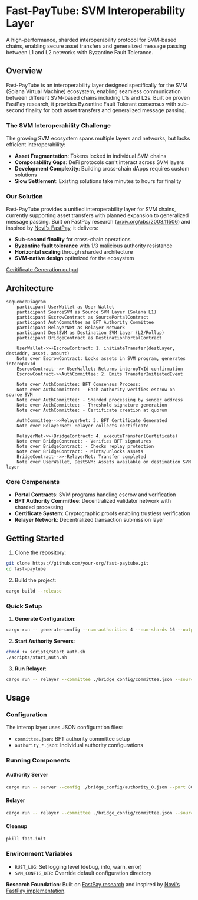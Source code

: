 # Fast-PayTube: SVM Interoperability Layer

A high-performance, sharded interoperability protocol for SVM-based chains, enabling secure asset transfers and generalized message passing between L1 and L2 networks with Byzantine Fault Tolerance.

## Overview

Fast-PayTube is an interoperability layer designed specifically for the SVM (Solana Virtual Machine) ecosystem, enabling seamless communication between different SVM-based chains including L1s and L2s. Built on proven FastPay research, it provides Byzantine Fault Tolerant consensus with sub-second finality for both asset transfers and generalized message passing.

### The SVM Interoperability Challenge

The growing SVM ecosystem spans multiple layers and networks, but lacks efficient interoperability:

- **Asset Fragmentation**: Tokens locked in individual SVM chains
- **Composability Gaps**: DeFi protocols can't interact across SVM layers
- **Development Complexity**: Building cross-chain dApps requires custom solutions
- **Slow Settlement**: Existing solutions take minutes to hours for finality

### Our Solution

Fast-PayTube provides a unified interoperability layer for SVM chains, currently supporting asset transfers with planned expansion to generalized message passing. Built on FastPay research ([arxiv.org/abs/2003.11506](https://arxiv.org/abs/2003.11506)) and inspired by [Novi's FastPay](https://github.com/novifinancial/fastpay), it delivers:

- **Sub-second finality** for cross-chain operations
- **Byzantine fault tolerance** with 1/3 malicious authority resistance
- **Horizontal scaling** through sharded architecture
- **SVM-native design** optimized for the ecosystem

[Ceritificate Generation output](/docs/certificate-gen.png)

## Architecture

```mermaid
sequenceDiagram
    participant UserWallet as User Wallet
    participant SourceSVM as Source SVM Layer (Solana L1)
    participant EscrowContract as SourcePortalContract
    participant AuthCommittee as BFT Authority Committee
    participant RelayerNet as Relayer Network
    participant DestSVM as Destination SVM Layer (L2/Rollup)
    participant BridgeContract as DestinationPortalContract

    UserWallet->>+EscrowContract: 1. initiateTransfer(destLayer, destAddr, asset, amount)
    Note over EscrowContract: Locks assets in SVM program, generates interopTxId
    EscrowContract-->>-UserWallet: Returns interopTxId confirmation
    EscrowContract->>AuthCommittee: 2. Emits TransferInitiatedEvent

    Note over AuthCommittee: BFT Consensus Process:
    Note over AuthCommittee: - Each authority verifies escrow on source SVM
    Note over AuthCommittee: - Sharded processing by sender address
    Note over AuthCommittee: - Threshold signature generation
    Note over AuthCommittee: - Certificate creation at quorum

    AuthCommittee-->>RelayerNet: 3. BFT Certificate Generated
    Note over RelayerNet: Relayer collects certificate

    RelayerNet->>+BridgeContract: 4. executeTransfer(Certificate)
    Note over BridgeContract: - Verifies BFT signatures
    Note over BridgeContract: - Checks replay protection
    Note over BridgeContract: - Mints/unlocks assets
    BridgeContract-->>-RelayerNet: Transfer completed
    Note over UserWallet, DestSVM: Assets available on destination SVM layer
```

### Core Components

- **Portal Contracts**: SVM programs handling escrow and verification
- **BFT Authority Committee**: Decentralized validator network with sharded processing
- **Certificate System**: Cryptographic proofs enabling trustless verification
- **Relayer Network**: Decentralized transaction submission layer

## Getting Started

1. Clone the repository:

```bash
git clone https://github.com/your-org/fast-paytube.git
cd fast-paytube
```

2. Build the project:

```bash
cargo build --release
```

### Quick Setup

1. **Generate Configuration**:

```bash
cargo run -- generate-config --num-authorities 4 --num-shards 16 --output-dir ./bridge_config
```

2. **Start Authority Servers**:

```bash
chmod +x scripts/start_auth.sh
./scripts/start_auth.sh
```

3. **Run Relayer**:

```bash
cargo run -- relayer --committee ./bridge_config/committee.json --source-rpc 'http://localhost:3001' --destination-rpc 'http://localhost:3000'
```

## Usage

### Configuration

The interop layer uses JSON configuration files:

- `committee.json`: BFT authority committee setup
- `authority_*.json`: Individual authority configurations

### Running Components

#### Authority Server

```bash
cargo run -- server --config ./bridge_config/authority_0.json --port 8000
```

#### Relayer

```bash
cargo run -- relayer --committee ./bridge_config/committee.json --source-rpc <SOURCE_RPC> --destination-rpc <DEST_RPC>
```

#### Cleanup
```bash
pkill fast-init
```

### Environment Variables

- `RUST_LOG`: Set logging level (debug, info, warn, error)
- `SVM_CONFIG_DIR`: Override default configuration directory

**Research Foundation**: Built on [FastPay research](https://arxiv.org/abs/2003.11506) and inspired by [Novi's FastPay implementation](https://github.com/novifinancial/fastpay).
